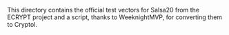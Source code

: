 This directory contains the official test vectors for Salsa20 from the
ECRYPT project and a script, thanks to WeeknightMVP, for converting them
to Cryptol.
